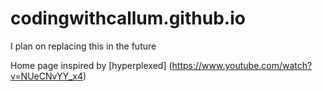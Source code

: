 # codingwithcallum.github.io
I plan on replacing this in the future

Home page inspired by [hyperplexed] (https://www.youtube.com/watch?v=NUeCNvYY_x4)
